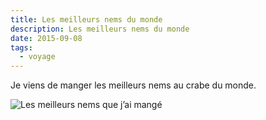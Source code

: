 ```yaml
---
title: Les meilleurs nems du monde
description: Les meilleurs nems du monde
date: 2015-09-08
tags:
  - voyage
---
```


Je viens de manger les meilleurs nems au crabe du monde.

![Les meilleurs nems que j’ai mangé](/img/jpg/tmp_14478-img_20150908_144800-1004578855.jpg "Les meilleurs nems que j’ai mangé")
